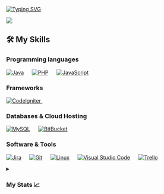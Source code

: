 <a href="https://git.io/typing-svg"><img src="https://readme-typing-svg.demolab.com?font=Ysabeau&pause=1000&color=a42e37&background=FFFFFF00&multiline=true&width=435&lines=Hi%2C+Welcome+to+AniAtWork+!" alt="Typing SVG" /></a>

<p align="left"> <img src="https://komarev.com/ghpvc/?username=AniAtWork&label=Profile%20views&color=red&style=flat-square" /> </p>

## 🛠️ My Skills

### Programming languages

<p align="left"> 
  
  <a href="https://www.java.com/en/">
    <img alt="Java" src="https://img.shields.io/badge/Java-ED8B00?style=for-the-badge&logo=openjdk&logoColor=white"/></a>
  &emsp;
  <a href=""> <img alt="PHP" src="https://img.shields.io/badge/PHP-777BB4?style=for-the-badge&logo=php&logoColor=white"/></a>
&emsp;
<a href=""><img alt="JavaScript" src="https://img.shields.io/badge/JavaScript-F7DF1E?style=for-the-badge&logo=javascript&logoColor=black"/></a>
  
</p>

### Frameworks
<p align="left"> 
  <a href="https://flutter.dev/" target="_blank"> 
     <img alt="CodeIgniter" src="https://img.shields.io/badge/CodeIgniter-02569B?style=for-the-badge">
   </a>
  &emsp; 
</p>

### Databases & Cloud Hosting
<p align="left">
    <a href="https://www.mysql.com/"><img alt="MySQL" src="https://img.shields.io/badge/MySQL-00000F?style=for-the-badge&logo=mysql&logoColor=white"></a>
    &emsp;
    <a href="https://www.bitbucket.com"><img alt="BitBucket" src="https://img.shields.io/badge/Bitbucket-0747a6?style=for-the-badge&logo=bitbucket&logoColor=white"></a>
 </p>

 ### Software & Tools
 
<p>
  
  <a href="#"><img alt="Jira" src="https://img.shields.io/badge/Jira-0052CC?style=for-the-badge&logo=Jira&logoColor=white"></a>
  &emsp;
    <a href="#"><img alt="Git" src="https://img.shields.io/badge/Git-F05032?style=for-the-badge&logo=git&logoColor=white"></a>
  &emsp;
    <a href="#"><img alt="Linux" src="https://img.shields.io/badge/Linux-FCC624?style=for-the-badge&logo=linux&logoColor=black"></a>
  &emsp;
    <a href="#"><img alt="Visual Studio Code" src="https://img.shields.io/badge/Visual_Studio_Code-0078D4?style=for-the-badge&logo=visual%20studio%20code&logoColor=white"></a>
  &emsp;
  <a href="#"><img alt="Trello" src="https://img.shields.io/badge/Trello-0052CC?style=for-the-badge&logo=trello&logoColor=white"></a>
  &emsp;

<details>
  <summary><h3>My Stats 📈</h3></summary>
        <p align="center">
          <a href="https://github.com/AniAtWork/">
          <img width="49.5%" src="https://github-readme-stats.vercel.app/api?username=AniAtWork&show_icons=true&theme=tokyonight&hide_border=true" />
          <img width="49.5%" src="https://github-readme-streak-stats.herokuapp.com/?user=AniAtWork&theme=tokyonight&hide_border=true&mode=weekly" />
          </a>
       </p>
     <br>
     </samp>
  </div>    
</details>
